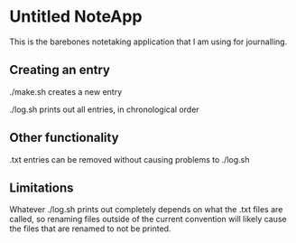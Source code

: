 # Untitled NoteApp
This is the barebones notetaking application that I am using for journalling.

## Creating an entry

./make.sh creates a new entry

./log.sh prints out all entries, in chronological order 

## Other functionality

.txt entries can be removed without causing problems to ./log.sh

## Limitations
Whatever ./log.sh prints out completely depends on what the .txt files are called, so renaming files outside of the current convention will likely cause the files that are renamed to not be printed.
